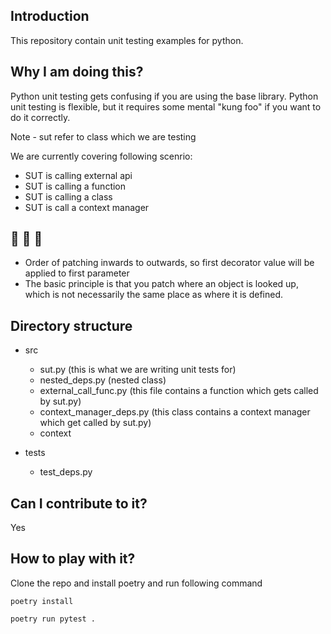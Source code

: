 ## Introduction
This repository contain unit testing examples for python.

## Why I am doing this?
Python unit testing gets confusing if you are using the base library. Python unit testing is flexible, but it requires some mental "kung foo" if you want to do it correctly. 

Note - sut refer to class which we are testing

We are currently covering following scenrio:

- SUT is calling external api
- SUT is calling a function
- SUT is calling a class
- SUT is call a context manager 

## :triangular_flag_on_post: :triangular_flag_on_post: :triangular_flag_on_post:

- Order of patching inwards to outwards, so first decorator value will be applied to first parameter 
- The basic principle is that you patch where an object is looked up, which is not necessarily the same place as where it is defined.

## Directory structure


* src
    * sut.py (this is what we are writing unit tests for)
    * nested_deps.py (nested class)
    * external_call_func.py (this file contains a function which gets called by sut.py)
    * context_manager_deps.py (this class contains a context manager which get called by sut.py)
    * context 

* tests
    * test_deps.py 

## Can I contribute to it? 
Yes

## How to play with it?

Clone the repo and install poetry and run following command

```
poetry install
```

```
poetry run pytest .
```


